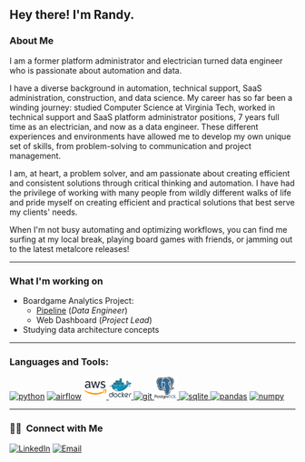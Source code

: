<h2> Hey there! I'm Randy.</h2>

<h3> About Me </h3>

I am a former platform administrator and electrician turned data engineer who is passionate about automation and data.

I have a diverse background in automation, technical support, SaaS administration, construction, and data science. My career has so far been a winding journey: studied Computer Science at Virginia Tech, worked in technical support and SaaS platform administrator positions, 7 years full time as an electrician, and now as a data engineer. These different experiences and environments have allowed me to develop my own unique set of skills, from problem-solving to communication and project management.

I am, at heart, a problem solver, and am passionate about creating efficient and consistent solutions through critical thinking and automation. I have had the privilege of working with many people from wildly different walks of life and pride myself on creating efficient and practical solutions that best serve my clients' needs.


When I'm not busy automating and optimizing workflows, you can find me surfing at my local break, playing board games with friends, or jamming out to the latest metalcore releases!

<hr />

<h3> What I'm working on </h3>
<ul>
    <li>Boardgame Analytics Project:
        <ul>
            <li><a href="https://github.com/randynobx/boardgame-pipeline">Pipeline</a> (<em>Data Engineer</em>)</li>
            <li>Web Dashboard (<em>Project Lead</em>)</li>
        </ul>
    <li>Studying data architecture concepts</li>
</ul>

<hr />

<h3 align="left">Languages and Tools:</h3>
<p align="left"> 
<a title="Python" href="https://python.org" target="_blank" rel="noreferrer"><img src="https://s3.dualstack.us-east-2.amazonaws.com/pythondotorg-assets/media/community/logos/python-logo-only.png" alt="python" height="40"/></a>
<a title="Apache Airflow" href="https://airflow.apache.org/" target="_blank" rel="noreferrer"><img src="https://www.apache.org/logos/res/airflow/airflow-2.png" alt="airflow" height="40"/></a>
<a title="Amazon Web Services" href="https://aws.amazon.com" target="_blank" rel="noreferrer"> <img src="https://raw.githubusercontent.com/devicons/devicon/master/icons/amazonwebservices/amazonwebservices-original-wordmark.svg" alt="aws" width="40" height="40"/> </a>
<a title="Docker" href="https://www.docker.com/" target="_blank" rel="noreferrer"> <img src="https://raw.githubusercontent.com/devicons/devicon/master/icons/docker/docker-original-wordmark.svg" alt="docker" width="40" height="40"/> </a>
<a title="Git" href="https://git-scm.com/" target="_blank" rel="noreferrer"> <img src="https://www.vectorlogo.zone/logos/git-scm/git-scm-icon.svg" alt="git" width="40" height="40"/> </a>
<a title="Postgresql" href="https://www.postgresql.org" target="_blank" rel="noreferrer"> <img src="https://raw.githubusercontent.com/devicons/devicon/master/icons/postgresql/postgresql-original-wordmark.svg" alt="postgresql" width="40" height="40"/> </a>
<a title="SQLite" href="https://www.sqlite.org/" target="_blank" rel="noreferrer"> <img src="https://www.vectorlogo.zone/logos/sqlite/sqlite-icon.svg" alt="sqlite" width="40" height="40"/> </a>
<a title="Pandas" href="https://pandas.pydata.org/" target="pandas" rel="noreferrer"><img src="https://pandas.pydata.org/static/img/pandas_mark.svg" alt="pandas" height="40"/></a>
<a title="Numpy" href="https://numpy.org/" target="_blank" rel="noreferrer"><img src="https://raw.githubusercontent.com/numpy/numpy/main/branding/logo/secondary/numpylogo2.png" alt="numpy" height="40"/></a>

<hr />

<h3> 🤝🏻 &nbsp;Connect with Me </h3>
<!--<a href="https://www.randynance.com/"><img alt="Website" src="https://img.shields.io/badge/Website-www.randynance.com-blue?style=flat-square&logo=google-chrome"></a>-->
<a href="https://www.linkedin.com/in/randyanance/"><img alt="LinkedIn" src="https://img.shields.io/badge/LinkedIn-Randy%20Nance-blue?style=flat-square&logo=linkedin"></a>
<a href="mailto:randynobx@gmail.com"><img alt="Email" src="https://img.shields.io/badge/Email-randynobx@gmail.com-blue?style=flat-square&logo=gmail"></a>
